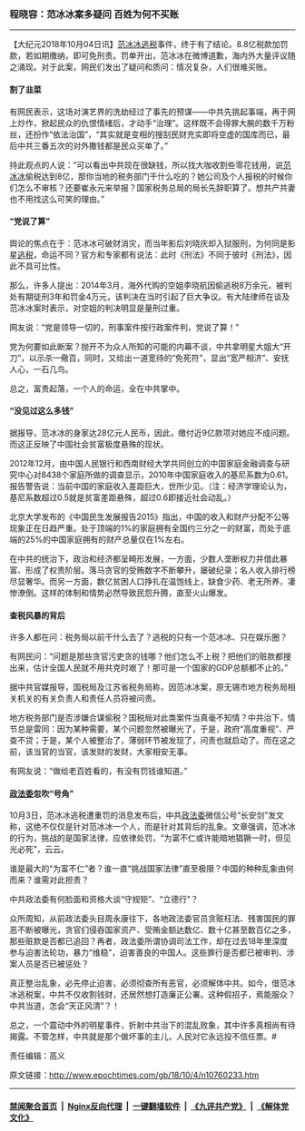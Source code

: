 ### 程晓容：范冰冰案多疑问 百姓为何不买账
------------------------

<p>【大纪元2018年10月04日讯】<a href="http://www.epochtimes.com/gb/tag/%E8%8C%83%E5%86%B0%E5%86%B0.html">范冰冰</a><a href="http://www.epochtimes.com/gb/tag/%E9%80%83%E7%A8%8E.html">逃税</a>事件，终于有了结论。8.8亿税款加罚款，若如期缴纳，即可免刑责。罚单开出，范冰冰在微博道歉，海内外大量评议随之涌现。对于此案，网民们发出了疑问和质问：情况复杂，人们很难买账。</p>
<h4><strong>割了韭菜</strong></h4>
<p>有网民表示，这场对演艺界的洗劫经过了事先的预谋——中共先挑起事端，再于网上炒作，掀起民众的仇恨情绪后，才动手“治理”。这样既不会得罪大腕的数千万粉丝，还扮作“依法治国”，“其实就是变相的搜刮民财充实即将空虚的国库而已，最后中共三番五次的对外撒钱都是民众买单了。”</p>
<p>持此观点的人说：“可以看出中共现在很缺钱，所以找大咖收割些零花钱用，说<a href="http://www.epochtimes.com/gb/tag/%E8%8C%83%E5%86%B0%E5%86%B0.html">范冰冰</a>偷税达到8亿，那你当地的税务部门干什么吃的？她公司及个人报税的时候你们怎么不审核？还要崔永元来举报？国家税务总局的局长先辞职算了。想共产共妻也不用找这么可笑的理由。”</p>
<h4><strong>“党说了算”</strong></h4>
<p>舆论的焦点在于：范冰冰可破财消灾，而当年影后刘晓庆却入狱服刑，为何同是影星<a href="http://www.epochtimes.com/gb/tag/%E9%80%83%E7%A8%8E.html">逃税</a>，命运不同？官方和专家都有说法：此时《刑法》不同于彼时《刑法》，因此不具可比性。</p>
<p>那么，许多人提出：2014年3月，海外代购的空姐李晓航因偷逃税8万余元，被判处有期徒刑3年和罚金4万元，该判决在当时引起了巨大争议。有大陆律师在谈及范冰冰案时表示，对空姐的判决明显是量刑过重。</p>
<p>网友说：“党是领导一切的，刑事案件按行政案件判，党说了算！”</p>
<p>党为何要如此断案？抛开不为众人所知的可能的内幕不谈，中共拿明星大姐大“开刀”，以示杀一儆百，同时，又给出一道宽待的“免死符”，显出“宽严相济”、安抚人心，一石几鸟。</p>
<p>总之，富贵起落，一个人的命运，全在中共掌中。</p>
<h4><strong>“没见过这么多钱”</strong></h4>
<p>据报导，范冰冰的身家达28亿元人民币，因此，缴付近9亿款项对她应不成问题。而这正反映了中国社会贫富极度悬殊的现状。</p>
<p>2012年12月，由中国人民银行和西南财经大学共同创立的中国家庭金融调查与研究中心对8438个家庭所做的调查显示，2010年中国家庭收入的基尼系数为0.61。报告警告说：当前中国的家庭收入差距巨大，世所少见。（注：经济学理论认为，基尼系数超过0.5就是贫富差距悬殊，超过0.6即接近社会动乱。）</p>
<p>北京大学发布的《中国民生发展报告2015》指出，中国的收入和财产分配不公等现象正在日趋严重。处于顶端的1%的家庭拥有全国约三分之一的财富，而处于底端的25%的中国家庭拥有的财产总量仅在1%左右。</p>
<p>在中共的统治下，政治和经济都呈畸形发展，一方面，少数人垄断权力并借此暴富、形成了权贵阶层。落马贪官的受贿数字不断攀升，屡破纪录；名人收入排行榜尽显奢华。而另一方面，数亿贫困人口挣扎在温饱线上，缺食少药、老无所养，凄惨潦倒。这样的体制和情势必然导致民怨升腾，直至火山爆发。</p>
<h4><strong>查税风暴的背后</strong></h4>
<p>许多人都在问：税务局以前干什么去了？逃税的只有一个范冰冰、只在娱乐圈？</p>
<p>有网民问：“问题是那些贪官污吏贪的钱哪？他们怎么不上税？把他们的赃款都搜出来，估计全国人民就不用共克时艰了！那可是一个国家的GDP总额都不止的。”</p>
<p>据中共官媒报导，国税局及江苏省税务局称，因范冰冰案，原无锡市地方税务局相关机关的有关负责人和责任人员将被问责。</p>
<p>地方税务部门是否涉嫌合谋偷税？国税局对此类案件当真毫不知情？中共治下，情节总是雷同：因为某种需要，某个问题忽然被曝光了，于是，政府“高度重视”、严查不贷；于是，某个人被整治了，薄弱环节被发现了，问责也就启动了。而在这之前，该当官的当官，该发财的发财，大家相安无事。</p>
<p>有网友说：“做给老百姓看的，有没有罚钱谁知道。”</p>
<h4><strong><a href="http://www.epochtimes.com/gb/tag/%E6%94%BF%E6%B3%95%E5%A7%94.html">政法委</a>忽吹“号角”</strong></h4>
<p>10月3日，范冰冰逃税遭重罚的消息发布后，中共<a href="http://www.epochtimes.com/gb/tag/%E6%94%BF%E6%B3%95%E5%A7%94.html">政法委</a>微信公号“长安剑”发文称，这绝不仅仅是针对范冰冰一个人，而是针对其背后的乱象。文章强调，范冰冰的行为，挑战的是国家法律，应依律处罚，“为富不仁或许能暗地猖獗一时，但见光必死”，云云。</p>
<p>谁是最大的“为富不仁”者？谁一直“挑战国家法律”直至极限？中国的种种乱象由何而来？谁需对此担责？</p>
<p>中共政法委有何脸面和资格大谈“守规矩”、“立德行”？</p>
<p>众所周知，从前政法委头目周永康往下，各地政法委官员贪赃枉法、残害国民的罪恶不断被曝光，贪官们侵吞国家资产、受贿金额达数亿、数十亿甚至数百亿之多，那些赃款是否都已追回？再者，政法委所谓协调司法工作，却在过去18年里深度参与迫害法轮功，暴力“维稳”，迫害善良的中国人。这些罪行是否都已被审判、涉案人员是否已被惩处？</p>
<p>真正整治乱象，必先停止迫害，必须彻查所有恶官，必须解体中共。如今，借范冰冰逃税案，中共不仅收割钱财，还居然想打造廉正公署。这种假招子，焉能服众？中共当道，怎会“天正风清”？！</p>
<p>总之，一个震动中外的明星事件，折射中共治下的混乱败象，其中许多真相尚有待揭露。不管怎样，中共就是那个做坏事的主儿，人民对它永远投不信任票。#</p>
<p>责任编辑：高义</p>

原文链接：http://www.epochtimes.com/gb/18/10/4/n10760233.htm


------------------------
#### [禁闻聚合首页](https://github.com/gfw-breaker/banned-news/blob/master/README.md) &nbsp;|&nbsp; [Nginx反向代理](https://github.com/gfw-breaker/open-proxy/blob/master/README.md) &nbsp;|&nbsp; [一键翻墙软件](https://github.com/gfw-breaker/nogfw/blob/master/README.md) &nbsp;|&nbsp; [《九评共产党》](https://github.com/gfw-breaker/9ping.md/blob/master/README.md#九评之一评共产党是什么) &nbsp;|&nbsp; [《解体党文化》](https://github.com/gfw-breaker/jtdwh.md/blob/master/README.md#绪论)